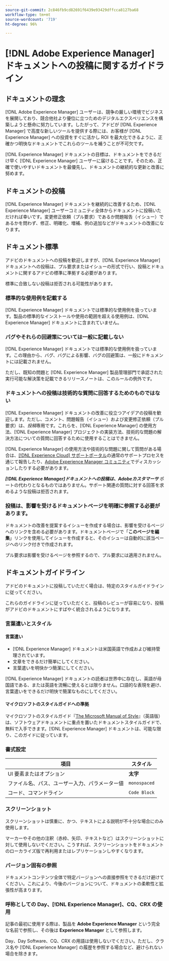 ```yaml
---
source-git-commit: 2c846fb9cd82691f6439e93429dffcca8127ba68
workflow-type: tm+mt
source-wordcount: '719'
ht-degree: 96%

---
```

# [!DNL Adobe Experience Manager] ドキュメントへの投稿に関するガイドライン

## ドキュメントの理念

[!DNL Adobe Experience Manager] ユーザーは、競争の厳しい環境でビジネスを展開しており、競合他社より優位に立つためのデジタルエクスペリエンスを構築しようと懸命に努力しています。したがって、アドビが [!DNL Experience Manager] で高度な新しいツールを提供する際には、お客様が [!DNL Experience Manager] への投資をすぐに活かし ROI を最大化できるように、正確かつ明快なドキュメントでこれらのツールを補うことが不可欠です。

[!DNL Experience Manager] ドキュメントの目標は、ドキュメントをできるだけ早く [!DNL Experience Manager] ユーザーに届けることです。そのため、正確で使いやすいドキュメントを最優先し、ドキュメントの継続的な更新と改善に努めます。

## ドキュメントの投稿

[!DNL Experience Manager] ドキュメントを継続的に改善するため、[!DNL Experience Manager] ユーザーコミュニティ全体からドキュメントに投稿いただければ幸いです。変更修正依頼（プル要求）であるか問題報告（イシュー）であるかを問わず、修正、明確化、増補、例の追加などがドキュメントの改善になります。

## ドキュメント標準

アドビのドキュメントへの投稿を歓迎しますが、[!DNL Experience Manager] ドキュメントへの投稿は、プル要求またはイシューの形式で行い、投稿とドキュメントに関するアドビの標準に準拠する必要があります。

標準に合致しない投稿は拒否される可能性があります。

### 標準的な使用例を記載する

[!DNL Experience Manager] ドキュメントでは標準的な使用例を扱っています。製品の標準的なインストールや使用の範囲を超える使用例は、[!DNL Experience Manager] ドキュメントに含まれていません。

### バグやそれらの回避策については一般に記載しない

[!DNL Experience Manager] ドキュメントでは標準的な使用例を扱っています。この理由から、バグ、バグによる影響、バグの回避策は、一般にドキュメントには記載されません。

ただし、既知の問題と [!DNL Experience Manager] 製品管理部門で承認された実行可能な解決策を記載できるリリースノートは、このルールの例外です。

### ドキュメントへの投稿は技術的な質問に回答するためのものではない

[!DNL Experience Manager] ドキュメントの改善に役立つアイデアの投稿を歓迎します。ただし、コメント、問題報告（イシュー）および変更修正依頼（プル要求）は、*投稿*&#x200B;専用です。これらを、[!DNL Experience Manager] の使用方法、[!DNL Experience Manager] プロジェクトの実装方法、技術的な問題の解決方法についての質問に回答するために使用することはできません。

[!DNL Experience Manager] の使用方法や技術的な問題に関して質問がある場合は、[[!DNL Experience Cloud]  サポートポータル](https://experienceleague.adobe.com/?support-solution=Experience+Manager&amp;lang=ja#support)の通常のサポートプロセスを通じて報告したり、[Adobe Experience Manager コミュニティ](https://experienceleaguecommunities.adobe.com/t5/adobe-experience-manager/ct-p/adobe-experience-manager-community)でディスカッションしたりする必要があります。

***[!DNL Experience Manager]ドキュメントへの投稿は、Adobeカスタマーサ*** ポートの代わりとなるものではありません。サポート関連の質問に対する回答を求めるような投稿は拒否されます。

### 投稿は、影響を受けるドキュメントページを明確に参照する必要があります。

ドキュメントの改善を提案するイシューを作成する場合は、影響を受けるページへのリンクを含める必要があります。ドキュメントページで「**このページを編集**」リンクを使用してイシューを作成すると、そのイシューは自動的に該当ページへのリンク付きで作成されます。

プル要求は影響を受けるページを参照するので、プル要求には適用されません。

## ドキュメントガイドライン

アドビのドキュメントに投稿していただく場合は、特定のスタイルガイドラインに従ってください。

これらのガイドラインに従っていただくと、投稿のレビューが容易になり、投稿がアドビのドキュメントにすばやく統合されるようになります。

### 言葉遣いとスタイル

#### 言葉遣い

* [!DNL Experience Manager] ドキュメントは米国英語で作成および維持管理されています。
* 文章をできるだけ簡単にしてください。
* 言葉遣いを明快かつ簡潔にしてください。

[!DNL Experience Manager] ドキュメントの読者は世界中に存在し、英語が母国語である、または英語を流暢に使えるとは限りません。口語的な表現を避け、言葉遣いをできるだけ明快で簡潔なものにしてください。

#### マイクロソフトのスタイルガイドへの準拠

マイクロソフトのスタイルガイド『[The Microsoft Manual of Style](https://docs.microsoft.com/ja-jp/style-guide/welcome/)』（英語版）は、ソフトウェアドキュメントに重点を置いたドキュメントスタイルガイドで、無料で入手できます。[!DNL Experience Manager] ドキュメントは、可能な限り、このガイドに従っています。

### 書式設定

| 項目 | スタイル |
|---|---|
| UI 要素またはオプション | **太字** |
| ファイル名、パス、ユーザー入力、パラメーター値 | `monospaced` |
| コード、コマンドライン | ```Code Block``` |

### スクリーンショット

スクリーンショットは慎重に、かつ、テキストによる説明が不十分な場合にのみ使用します。

マーカーやその他の注釈（赤枠、矢印、テキストなど）はスクリーンショットに対して使用しないでください。こうすれば、スクリーンショットをドキュメントのローカライズ版で再利用またはレプリケーションしやすくなります。

### バージョン固有の参照

ドキュメントコンテンツ全体で特定バージョンへの直接参照をできるだけ避けてください。これにより、今後のバージョンについて、ドキュメントの柔軟性と拡張性が高まります。

### 呼称としての Day、[!DNL Experience Manager]、CQ、CRX の使用

記事の最初に使用する際は、製品を **Adobe Experience Manager** という完全な名前で参照し、その後は **Experience Manager** として参照します。

Day、Day Software、CQ、CRX の用語は使用しないでください。ただし、クラス名や [!DNL Experience Manager] の履歴を参照する場合など、避けられない場合を除きます。
